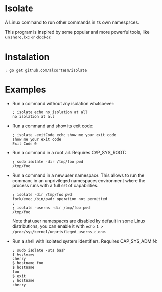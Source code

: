 # Isolate

A Linux command to run other commands in its own namespaces.

This program is inspired by some popular and more powerful tools,
like unshare, lxc or docker.

# Instalation

```
; go get github.com/alcortesm/isolate
```

# Examples

- Run a command without any isolation whatsoever:
  ```
  ; isolate echo no isolation at all
  no isolation at all
  ```

- Run a command and show its exit code:
  ```
  ; isolate -exitCode echo show me your exit code
  show me your exit code
  Exit Code 0
  ```

- Run a command in a root jail.
  Requires CAP_SYS_ROOT:
  ```
  ; sudo isolate -dir /tmp/foo pwd
  /tmp/foo
  ```

- Run a command in a new user namespace.
  This allows to run the command in an unprivileged namespaces environment
  where the process runs with a full set of capabilities.
  ```
  ; isolate -dir /tmp/foo pwd
  fork/exec /bin/pwd: operation not permitted
  ;
  ; isolate -userns -dir /tmp/foo pwd
  /tmp/foo
  ```

  Note that user namespaces are disabled by default in some Linux distributions,
  you can enable it with `echo 1 > /proc/sys/kernel/unprivileged_userns_clone`.
  

- Run a shell with isolated system identifiers.
  Requires CAP_SYS_ADMIN:
  ```
  ; sudo isolate -uts bash
  $ hostname
  cherry
  $ hostname foo
  $ hostname
  foo
  $ exit
  ; hostname
  cherry
  ```

